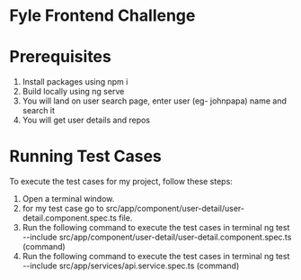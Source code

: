 # Fyle Frontend Challenge 
# Prerequisites

1. Install packages using npm i
2. Build locally using ng serve
3. You will land on user search page, enter user (eg- johnpapa) name and search it
4. You will get user details and repos

    
# Running Test Cases

To execute the test cases for my project, follow these steps:

1. Open a terminal window.
2. for my test case go to src/app/component/user-detail/user-detail.component.spec.ts file.
3. Run the following command to execute the test cases in terminal
    ng test --include src/app/component/user-detail/user-detail.component.spec.ts (command)
 4. Run the following command to execute the test cases in terminal
    ng test --include src/app/services/api.service.spec.ts (command)


   

    

 
    
   
    



